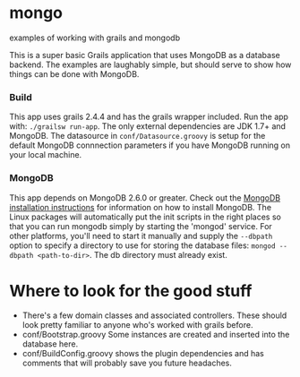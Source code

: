 mongo
=====

examples of working with grails and mongodb

This is a super basic Grails application that uses MongoDB as a database backend. 
The examples are laughably simple, but should serve to show how things can be done with MongoDB. 


### Build
This app uses grails 2.4.4 and has the grails wrapper included. Run the app with: `./grailsw run-app`. 
The only external dependencies are JDK 1.7+ and MongoDB. The datasource in `conf/Datasource.groovy` is setup
for the default MongoDB connnection parameters if you have MongoDB running on your local machine.

### MongoDB 
This app depends on MongoDB 2.6.0 or greater. Check out the [MongoDB installation instructions](http://docs.mongodb.org/manual/installation/) 
for information on how to install MongoDB. The Linux packages will automatically put the init scripts in the right places so that you
can run mongodb simply by starting the 'mongod' service. For other platforms, you'll need to start it manually and supply the `--dbpath` 
option to specify a directory to use for storing the database files: `mongod --dbpath <path-to-dir>`. The db directory must already exist. 


# Where to look for the good stuff

- There's a few domain classes and associated controllers. These should look pretty familiar to anyone who's worked with grails before.
- conf/Bootstrap.groovy Some instances are created and inserted into the database here.
- conf/BuildConfig.groovy shows the plugin dependencies and has comments that will probably save you future headaches.

